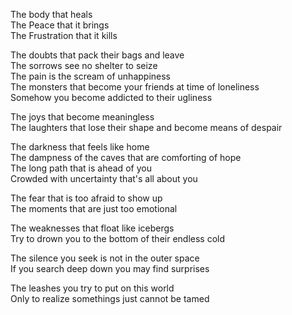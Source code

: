 The body that heals\
The Peace that it brings\
The Frustration that it kills

The doubts that pack their bags and leave\
The sorrows see no shelter to seize\
The pain is the scream of unhappiness\
The monsters that become your friends at time of loneliness\
Somehow you become addicted to their ugliness

The joys that become meaningless\
The laughters that lose their shape and become means of despair

The darkness that feels like home\
The dampness of the caves that are comforting of hope\
The long path that is ahead of you\
Crowded with uncertainty that's all about you

The fear that is too afraid to show up\
The moments that are just too emotional

The weaknesses that float like icebergs\
Try to drown you to the bottom of their endless cold

The silence you seek is not in the outer space\
If you search deep down you may find surprises

The leashes you try to put on this world\
Only to realize somethings just cannot be tamed
